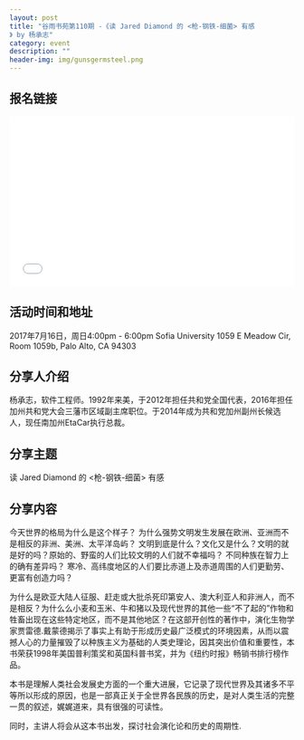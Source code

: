 ```yaml
---
layout: post
title: "谷雨书苑第110期 -《读 Jared Diamond 的 <枪-钢铁-细菌> 有感
》 by 杨承志"
category: event
description: ""
header-img: img/gunsgermsteel.png
---
```


## 报名链接
<div style="width:100%; text-align:left;" ><iframe src="//eventbrite.com/tickets-external?eid=36096896790&ref=etckt" frameborder="0" height="300" width="100%" vspace="0" hspace="0" marginheight="5" marginwidth="5" scrolling="auto" allowtransparency="true"></iframe></div>

## 活动时间和地址
2017年7月16日，周日4:00pm - 6:00pm
Sofia University
1059 E Meadow Cir, Room 1059b,
Palo Alto, CA 94303

## 分享人介绍

杨承志，软件工程师。1992年来美，于2012年担任共和党全国代表，2016年担任加州共和党大会三藩市区域副主席职位。于2014年成为共和党加州副州长候选人，现任南加州EtaCar执行总裁。



## 分享主题

读 Jared Diamond 的 <枪-钢铁-细菌> 有感


## 分享内容 

今天世界的格局为什么是这个样子？ 为什么强势文明发生发展在欧洲、亚洲而不是相反的非洲、美洲、太平洋岛屿？ 文明到底是什么？文化又是什么？文明的就是好的吗？原始的、野蛮的人们比较文明的人们就不幸福吗？ 不同种族在智力上的确有差异吗？ 寒冷、高纬度地区的人们要比赤道上及赤道周围的人们更勤劳、更富有创造力吗？

为什么是欧亚大陆人征服、赶走或大批杀死印第安人、澳大利亚人和非洲人，而不是相反？为什么么小麦和玉米、牛和猪以及现代世界的其他一些“不了起的”作物和牲畜出现在这些特定地区，而不是其他地区？在这部开创性的著作中，演化生物学家贾雷德.戴蒙德揭示了事实上有助于形成历史最广泛模式的环境因素，从而以震撼人心的力量摧毁了以种族主义为基础的人类史理论，因其突出价值和重要性，本书荣获1998年美国普利策奖和英国科普书奖，并为《纽约时报》畅销书排行榜作品。

本书是理解人类社会发展史方面的一个重大进展，它记录了现代世界及其诸多不平等所以形成的原因，也是一部真正关于全世界各民族的历史，是对人类生活的完整一贯的叙述，娓娓道来，具有很强的可读性。 

同时，主讲人将会从这本书出发，探讨社会演化论和历史的周期性.



